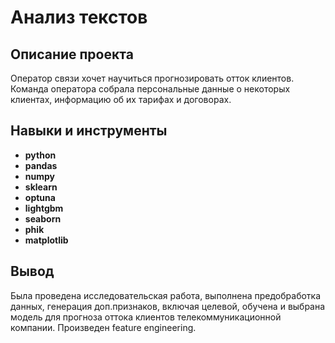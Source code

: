 # Анализ текстов


## Описание проекта

Оператор связи хочет научиться прогнозировать отток клиентов. Команда оператора собрала персональные данные о некоторых клиентах, информацию об их тарифах и договорах.


## Навыки и инструменты

- **python**
- **pandas**
- **numpy**
- **sklearn**
- **optuna**
- **lightgbm**
- **seaborn**
- **phik**
- **matplotlib**



## Вывод

Была проведена исследовательская работа, выполнена предобработка данных, генерация доп.признаков, включая целевой, обучена и выбрана модель для прогноза оттока клиентов телекоммуникационной компании. Произведен feature engineering.

